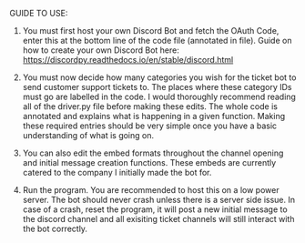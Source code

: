 GUIDE TO USE:

1. You must first host your own Discord Bot and fetch the OAuth Code, enter this at the bottom line of the code file (annotated in file). Guide on how to create your own Discord Bot here: https://discordpy.readthedocs.io/en/stable/discord.html

2. You must now decide how many categories you wish for the ticket bot to send customer support tickets to. The places where these category IDs must go are labelled in the code. I would thoroughly recommend reading all of the driver.py file before making these edits. The whole code is annotated and explains what is happening in a given function. Making these required entries should be very simple once you have a basic understanding of what is going on.

3. You can also edit the embed formats throughout the channel opening and initial message creation functions. These embeds are currently catered to the company I initially made the bot for.

4. Run the program. You are recommended to host this on a low power server. The bot should never crash unless there is a server side issue. In case of a crash, reset the program, it will post a new initial message to the discord channel and all exisiting ticket channels will still interact with the bot correctly.

